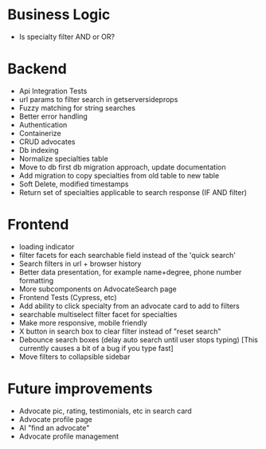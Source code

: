 # Business Logic

- Is specialty filter AND or OR?

# Backend

- Api Integration Tests
- url params to filter search in getserversideprops
- Fuzzy matching for string searches
- Better error handling
- Authentication
- Containerize
- CRUD advocates
- Db indexing
- Normalize specialties table
- Move to db first db migration approach, update documentation
- Add migration to copy specialties from old table to new table
- Soft Delete, modified timestamps
- Return set of specialties applicable to search response (IF AND filter)

# Frontend

- loading indicator
- filter facets for each searchable field instead of the 'quick search'
- Search filters in url + browser history
- Better data presentation, for example name+degree, phone number formatting
- More subcomponents on AdvocateSearch page
- Frontend Tests (Cypress, etc)
- Add ability to click specialty from an advocate card to add to filters
- searchable multiselect filter facet for specialties
- Make more responsive, mobile friendly
- X button in search box to clear filter instead of "reset search"
- Debounce search boxes (delay auto search until user stops typing) [This currently causes a bit of a bug if you type fast]
- Move filters to collapsible sidebar

# Future improvements

- Advocate pic, rating, testimonials, etc in search card
- Advocate profile page
- AI "find an advocate"
- Advocate profile management
